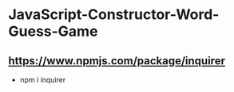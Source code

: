 # JavaScript-Constructor-Word-Guess-Game

## https://www.npmjs.com/package/inquirer
- npm i inquirer


## 